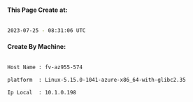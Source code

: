 
   
#### This Page Create at:

```bash

2023-07-25 - 08:31:06 UTC

```

#### Create By Machine:

```bash

Host Name : fv-az955-574

platform  : Linux-5.15.0-1041-azure-x86_64-with-glibc2.35

Ip Local  : 10.1.0.198

```

